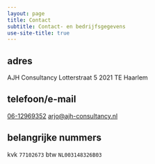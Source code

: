 ```yaml
---
layout: page
title: Contact
subtitle: Contact- en bedrijfsgegevens
use-site-title: true
---
```

## adres
AJH Consultancy
Lotterstraat 5
2021 TE  Haarlem

## telefoon/e-mail
[06-12969352](tel:06-12969352 "Bel me")
[arjo@ajh-consultancy.nl](mailto:arjo@ajh-consultancy.nl "E-mail me")

## belangrijke nummers
kvk `77102673`
btw `NL003148326B03`
